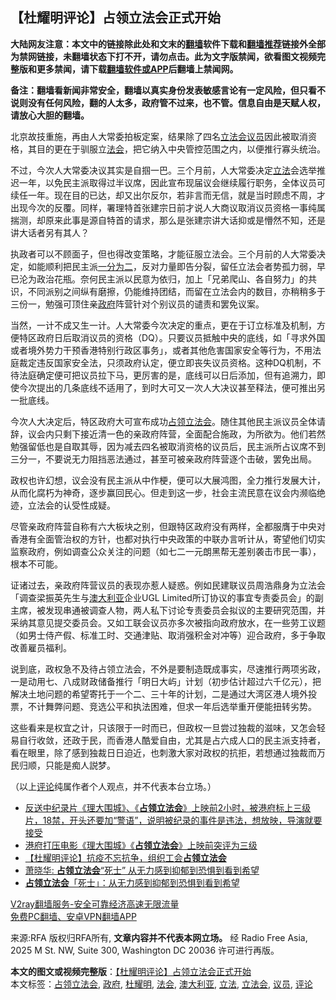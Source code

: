  <h2>【杜耀明评论】占领立法会正式开始</h2> <p class="notice"><b>大陆网友注意：本文中的链接除此处和文末的<a href="https://github.com/bannedbook/fanqiang" >翻墙</a>软件下载和<a href="https://github.com/killgcd/justmysocks/blob/master/README.md">翻墙推荐</a>链接外全部为禁网链接，未翻墙状态下打不开，请勿点击。此为文字版禁闻，欲看图文视频完整版和更多禁闻，请下载<a href="https://github.com/bannedbook/fanqiang">翻墙软件或APP</a>后翻墙上禁闻网。</p><p>备注：翻墙看新闻非常安全，翻墙以真实身份发表敏感言论有一定风险，但只看不说则没有任何风险，翻的人太多，政府管不过来，也不管。信息自由是天赋人权，请放心大胆的翻墙。</b></p>  <div class="entry"> <p>北京故技重施，再由人大常委拍板定案，结果除了四名<a href="https://www.bannedbook.org/bnews/tag/%e7%ab%8b%e6%b3%95%e4%bc%9a/" class="st_tag internal_tag" rel="tag" title="标签 立法会 下的日志">立法会</a><a href="https://www.bannedbook.org/bnews/tag/%e8%ae%ae%e5%91%98/" class="st_tag internal_tag" rel="tag" title="标签 议员 下的日志">议员</a>因此被取消资格，其目的更在于驯服立<a href="https://www.bannedbook.org/bnews/tag/%E6%B3%95%E4%BC%9A/" class="st_tag internal_tag" rel="tag" title="标签 法会 下的日志">法会</a>，把它纳入中央管控范围之内，以便推行寡头统治。</p> <p>不过，今次人大常委决议其实是自掴一巴。三个月前，人大常委决定<a href="https://www.bannedbook.org/bnews/tag/%E7%AB%8B%E6%B3%95/" class="st_tag internal_tag" rel="tag" title="标签 立法 下的日志">立法</a>会选举推迟一年，以免民主派取得过半议席，因此宣布现届议会继续履行职务，全体议员可续任一年。现在目的已达，却又出尔反尔，若非言而无信，就是当时顾虑不周，才出现今次的反覆。同样，署理特首张建宗日前才说人大商议取消议员资格一事纯属揣测，却原来此事是源自特首的请求，那么是张建宗讲大话抑或是懵然不知，还是讲大话者另有其人？</p> <p>执政者可以不顾面子，但也得改变策略，才能征服立法会。三个月前的人大常委决定，如能顺利把民主派<span class='wp_keywordlink'><a href="https://www.bannedbook.org/forum11/topic291.html" title="禁片：对共产党要一分为二吗" target="_blank">一分为二</a></span>，反对力量即告分裂，留任立法会者势孤力弱，早已沦为政治花瓶。奈何民主派以民意为依归，加上「兄弟爬山、各自努力」的共识，不同派别之间纵有磨擦，仍能维持团结，而留在立法会内的数目，亦稍稍多于三份一，勉强可顶住亲<a href="https://www.bannedbook.org/bnews/tag/%e6%94%bf%e5%ba%9c/" class="st_tag internal_tag" rel="tag" title="标签 政府 下的日志">政府</a>阵营针对个别议员的谴责和罢免议案。</p>  <p>当然，一计不成又生一计。人大常委今次决定的重点，更在于订立标准及机制，方便特区政府日后取消议员的资格（DQ）。只要议员抵触中央的底线，如「寻求外国或者境外势力干预香港特别行政区事务」，或者其他危害国家安全等行为，不用法庭裁定违反国家安全法，只须政府认定，便立即丧失议员资格。这种DQ机制，不待法庭确定便可把议员拉下马，更厉害的是，底线可以日后添加，但有追溯力，即使今次提出的几条底线不适用了，到时大可又一次人大决议甚至释法，便可推出另一批底线。</p> <p>今次人大决定后，特区政府大可宣布成功<a href="https://www.bannedbook.org/bnews/tag/%E5%8D%A0%E9%A2%86%E7%AB%8B%E6%B3%95%E4%BC%9A/" class="st_tag internal_tag" rel="tag" title="标签 占领立法会 下的日志">占领立法会</a>。随住其他民主派议员全体请辞，议会内只剩下接近清一色的亲政府阵营，全面配合施政，为所欲为。他们若然勉强留低也是自取其辱，因为减去四名被取消资格的议员后，民主派所占议席不到三分一，不要说无力阻挡恶法通过，甚至可被亲政府阵营逐个击破，罢免出局。</p> <p>政权也许幻想，议会没有民主派从中作梗，便可以大展鸿图，全力推行发展大计，从而化腐朽为神奇，逐步赢回民心。但走到这一步，社会主流民意在议会内濒临绝迹，立法会的认受性成疑。</p>  <p>尽管亲政府阵营自称有六大板块之别，但跟特区政府没有两样，全都服膺于中央对香港有全面管治权的方针，也都对执行中央政策的中联办言听计从，寄望他们切实监察政府，例如调查公众关注的问题（如七二一元朗黑帮无差别袭击市民一事），根本不可能。</p> <p>证诸过去，亲政府阵营议员的表现亦惹人疑惑。例如民建联议员周浩鼎身为立法会「调查梁振英先生与<a href="https://www.bannedbook.org/bnews/tag/%e6%be%b3%e5%a4%a7%e5%88%a9%e4%ba%9a/" class="st_tag internal_tag" rel="tag" title="标签 澳大利亚 下的日志">澳大利亚</a>企业UGL Limited所订协议的事宜专责委员会」的副主席，被发现串通被调查人物，两人私下讨论专责委员会拟议的主要研究范围，并采纳其意见提交委员会。又如工联会议员亦多次被指向政府放水，在一些劳工议题（如男士侍产假、标准工时、交通津贴、取消强积金对冲等）迎合政府，多于争取改善雇员福利。</p> <p>说到底，政权急不及待占领立法会，不外是要制造既成事实，尽速推行两项劣政，一是动用七、八成财政储备推行「明日大屿」计划（初步估计超过六千亿元），把解决土地问题的希望寄托于一个二、三十年的计划，二是通过大湾区港人境外投票，不计舞弊问题、竞选公平和执法困难，但求一年后选举重开便能扭转劣势。</p>  <p>这些看来是权宜之计，只该限于一时而已，但政权一旦尝过独裁的滋味，又怎会轻易自行收敛，还政于民，而香港人酷爱自由，尤其是占六成人口的民主派支持者，看在眼里，除了感到独裁日日迫近，也刺激大家对政权的抗拒，若想通过独裁而万民归顺，只能是痴人説梦。</p> <p>（以上<span class='wp_keywordlink_affiliate'><a href="https://www.bannedbook.org/bnews/comments/" title="新闻评论" target="_blank">评论</a></span>纯属作者个人观点，并不代表本台立场。）</p> <ul class='op-related-articles' title='相关阅读'> <li><a href='https://www.bannedbook.org/bnews/bannedvideo/20200923/1401847.html' target='_blank'>反送中纪录片《理大围城》、《<b>占领立法会</b>》上映前2小时，被港府标上三级片，18禁，开头还要加“警语”，说明被纪录的事件是违法，想放映，导演就要接受</a></li> <li><a href='https://www.bannedbook.org/bnews/cnnews/hknews/20200922/1401057.html' target='_blank'>港府打压电影《理大围城》《<b>占领立法会</b>》上映前突评为三级</a></li> <li><a href='https://www.bannedbook.org/bnews/comments/20200227/1284697.html' target='_blank'>【杜耀明评论】抗疫不忘抗争，组织工会<b>占领立法会</b></a></li> <li><a href='https://www.bannedbook.org/bnews/comments/20191010/1204728.html' target='_blank'>萧晓华: <b>占领立法会</b>“死士” 从无力感到抑郁到恐惧到看到希望</a></li> <li><a href='https://www.bannedbook.org/bnews/baitai/20191009/1204265.html' target='_blank'><b>占领立法会</b>&#12300;死士&#12301;&#65306;从无力感到抑郁到恐惧到看到希望</a></li> </ul> <p class="texttj"> <a href="https://www.bannedbook.org/forum23/topic22702.html" target="_blank">V2ray翻墙服务-安全可靠经济高速无限流量</a><br/> <a href="https://github.com/bannedbook/fanqiang/wiki/%E7%A6%81%E9%97%BB%E7%BD%91%E5%AE%89%E5%8D%93%E7%BF%BB%E5%A2%99%E6%96%B0%E9%97%BBAPP" target="_blank">免费PC翻墙、安卓VPN翻墙APP</a></p><p>来源:RFA  版权归RFA所有, <strong>文章内容并不代表本网立场。</strong>  经 Radio Free Asia, 2025 M St. NW, Suite 300, Washington DC 20036 许可进行再版。</p> <a name='sharetosocial'></a>       <div><b>本文的图文或视频完整版</b>：<a href='https://www.bannedbook.org/bnews/comments/20201112/1430040.html'>【杜耀明评论】占领立法会正式开始</a></div>  </div><!--END ENTRY--> <div class="postfooter"> <div>本文标签：<a href="https://www.bannedbook.org/bnews/tag/%E5%8D%A0%E9%A2%86%E7%AB%8B%E6%B3%95%E4%BC%9A/" rel="tag">占领立法会</a>, <a href="https://www.bannedbook.org/bnews/tag/%e6%94%bf%e5%ba%9c/" rel="tag">政府</a>, <a href="https://www.bannedbook.org/bnews/tag/%E6%9D%9C%E8%80%80%E6%98%8E/" rel="tag">杜耀明</a>, <a href="https://www.bannedbook.org/bnews/tag/%E6%B3%95%E4%BC%9A/" rel="tag">法会</a>, <a href="https://www.bannedbook.org/bnews/tag/%e6%be%b3%e5%a4%a7%e5%88%a9%e4%ba%9a/" rel="tag">澳大利亚</a>, <a href="https://www.bannedbook.org/bnews/tag/%E7%AB%8B%E6%B3%95/" rel="tag">立法</a>, <a href="https://www.bannedbook.org/bnews/tag/%e7%ab%8b%e6%b3%95%e4%bc%9a/" rel="tag">立法会</a>, <a href="https://www.bannedbook.org/bnews/tag/%e8%ae%ae%e5%91%98/" rel="tag">议员</a>, <a href="https://www.bannedbook.org/bnews/tag/%E8%AF%84%E8%AE%BA/" rel="tag">评论</a></div>  </div><!--END POSTFOOTER--> 